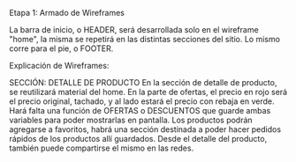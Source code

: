 Etapa 1: Armado de Wireframes

La barra de inicio, o HEADER, será desarrollada solo en el wireframe "home", la misma se repetirá en las distintas secciones del sitio.
Lo mismo corre para el pie, o FOOTER.

Explicación de Wireframes:

SECCIÓN: DETALLE DE PRODUCTO
En la sección de detalle de producto, se reutilizará material del home. En la parte de ofertas, el precio en rojo será el precio original, tachado, y al lado estará el precio con rebaja en verde. Hará falta una función de OFERTAS o DESCUENTOS que guarde ambas variables para poder mostrarlas en pantalla.
Los productos podrán agregarse a favoritos, habrá una sección destinada a poder hacer pedidos rápidos de los productos allí guardados.
Desde el detalle del producto, también puede compartirse el mismo en las redes.